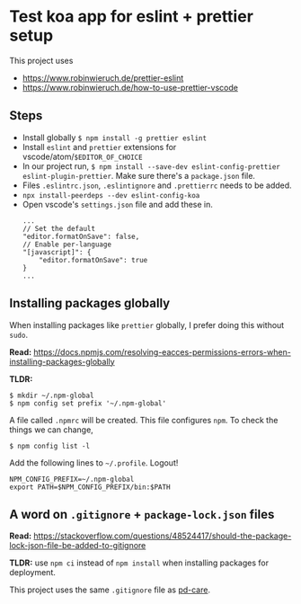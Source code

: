 # Test koa app for eslint + prettier setup

This project uses
- https://www.robinwieruch.de/prettier-eslint
- https://www.robinwieruch.de/how-to-use-prettier-vscode

## Steps

- Install globally `$ npm install -g prettier eslint`
- Install `eslint` and `prettier` extensions for vscode/atom/`$EDITOR_OF_CHOICE`
- In our project run, `$ npm install --save-dev eslint-config-prettier eslint-plugin-prettier`. Make sure there's a `package.json` file.
- Files `.eslintrc.json`, `.eslintignore` and `.prettierrc` needs to be added.
- `npx install-peerdeps --dev eslint-config-koa`
- Open vscode's `settings.json` file and add these in.
    ```
    ...
    // Set the default
    "editor.formatOnSave": false,
    // Enable per-language
    "[javascript]": {
        "editor.formatOnSave": true
    }
    ...
    ```

## Installing packages globally
When installing packages like `prettier` globally, I prefer doing this without `sudo`.

**Read:** https://docs.npmjs.com/resolving-eacces-permissions-errors-when-installing-packages-globally

**TLDR:**
```
$ mkdir ~/.npm-global
$ npm config set prefix '~/.npm-global'
```
A file called `.npmrc` will be created. This file configures `npm`. To check the things 
we can change,
```
$ npm config list -l
```

Add the following lines to `~/.profile`. Logout!
```
NPM_CONFIG_PREFIX=~/.npm-global
export PATH=$NPM_CONFIG_PREFIX/bin:$PATH
```

## A word on `.gitignore` + `package-lock.json` files

**Read:** https://stackoverflow.com/questions/48524417/should-the-package-lock-json-file-be-added-to-gitignore

**TLDR:** use `npm ci` instead of `npm install` when installing packages for deployment.

This project uses the same `.gitignore` file as [pd-care](https://github.com/mindwaveventures/pd-care/blob/staging/server/user/.gitignore).


